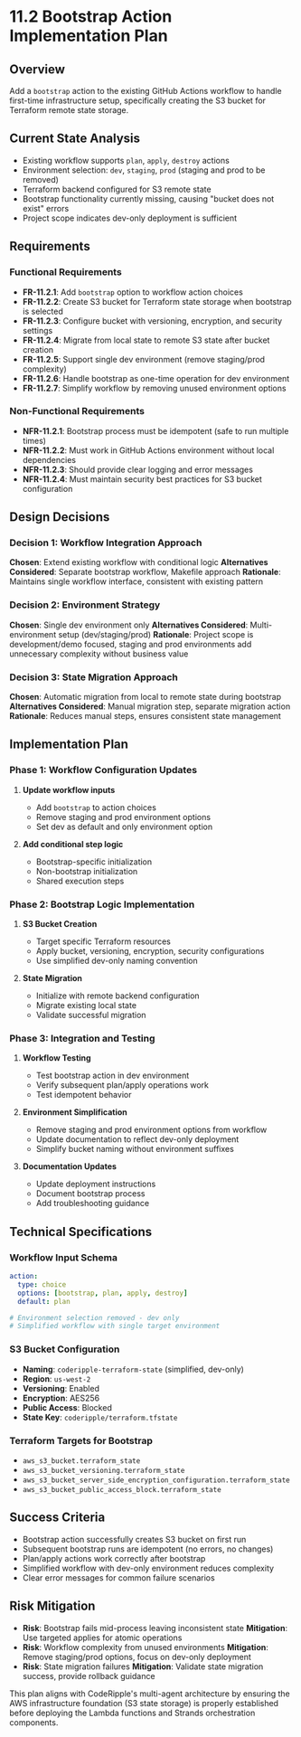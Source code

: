 # 11.2 Bootstrap Action Implementation Plan

## Overview
Add a `bootstrap` action to the existing GitHub Actions workflow to handle first-time infrastructure setup, specifically creating the S3 bucket for Terraform remote state storage.

## Current State Analysis
- Existing workflow supports `plan`, `apply`, `destroy` actions
- Environment selection: `dev`, `staging`, `prod` (staging and prod to be removed)
- Terraform backend configured for S3 remote state
- Bootstrap functionality currently missing, causing "bucket does not exist" errors
- Project scope indicates dev-only deployment is sufficient

## Requirements

### Functional Requirements
- **FR-11.2.1**: Add `bootstrap` option to workflow action choices
- **FR-11.2.2**: Create S3 bucket for Terraform state storage when bootstrap is selected
- **FR-11.2.3**: Configure bucket with versioning, encryption, and security settings
- **FR-11.2.4**: Migrate from local state to remote S3 state after bucket creation
- **FR-11.2.5**: Support single dev environment (remove staging/prod complexity)
- **FR-11.2.6**: Handle bootstrap as one-time operation for dev environment
- **FR-11.2.7**: Simplify workflow by removing unused environment options

### Non-Functional Requirements
- **NFR-11.2.1**: Bootstrap process must be idempotent (safe to run multiple times)
- **NFR-11.2.2**: Must work in GitHub Actions environment without local dependencies
- **NFR-11.2.3**: Should provide clear logging and error messages
- **NFR-11.2.4**: Must maintain security best practices for S3 bucket configuration

## Design Decisions

### Decision 1: Workflow Integration Approach
**Chosen**: Extend existing workflow with conditional logic
**Alternatives Considered**: Separate bootstrap workflow, Makefile approach
**Rationale**: Maintains single workflow interface, consistent with existing pattern

### Decision 2: Environment Strategy
**Chosen**: Single dev environment only
**Alternatives Considered**: Multi-environment setup (dev/staging/prod)
**Rationale**: Project scope is development/demo focused, staging and prod environments add unnecessary complexity without business value

### Decision 3: State Migration Approach
**Chosen**: Automatic migration from local to remote state during bootstrap
**Alternatives Considered**: Manual migration step, separate migration action
**Rationale**: Reduces manual steps, ensures consistent state management

## Implementation Plan

### Phase 1: Workflow Configuration Updates
1. **Update workflow inputs**
   - Add `bootstrap` to action choices
   - Remove staging and prod environment options
   - Set dev as default and only environment option

2. **Add conditional step logic**
   - Bootstrap-specific initialization
   - Non-bootstrap initialization
   - Shared execution steps

### Phase 2: Bootstrap Logic Implementation
1. **S3 Bucket Creation**
   - Target specific Terraform resources
   - Apply bucket, versioning, encryption, security configurations
   - Use simplified dev-only naming convention

2. **State Migration**
   - Initialize with remote backend configuration
   - Migrate existing local state
   - Validate successful migration

### Phase 3: Integration and Testing
1. **Workflow Testing**
   - Test bootstrap action in dev environment
   - Verify subsequent plan/apply operations work
   - Test idempotent behavior

2. **Environment Simplification**
   - Remove staging and prod environment options from workflow
   - Update documentation to reflect dev-only deployment
   - Simplify bucket naming without environment suffixes

3. **Documentation Updates**
   - Update deployment instructions
   - Document bootstrap process
   - Add troubleshooting guidance

## Technical Specifications

### Workflow Input Schema
```yaml
action:
  type: choice
  options: [bootstrap, plan, apply, destroy]
  default: plan

# Environment selection removed - dev only
# Simplified workflow with single target environment
```

### S3 Bucket Configuration
- **Naming**: `coderipple-terraform-state` (simplified, dev-only)
- **Region**: `us-west-2`
- **Versioning**: Enabled
- **Encryption**: AES256
- **Public Access**: Blocked
- **State Key**: `coderipple/terraform.tfstate`

### Terraform Targets for Bootstrap
- `aws_s3_bucket.terraform_state`
- `aws_s3_bucket_versioning.terraform_state`
- `aws_s3_bucket_server_side_encryption_configuration.terraform_state`
- `aws_s3_bucket_public_access_block.terraform_state`

## Success Criteria
- Bootstrap action successfully creates S3 bucket on first run
- Subsequent bootstrap runs are idempotent (no errors, no changes)
- Plan/apply actions work correctly after bootstrap
- Simplified workflow with dev-only environment reduces complexity
- Clear error messages for common failure scenarios

## Risk Mitigation
- **Risk**: Bootstrap fails mid-process leaving inconsistent state
  **Mitigation**: Use targeted applies for atomic operations
- **Risk**: Workflow complexity from unused environments
  **Mitigation**: Remove staging/prod options, focus on dev-only deployment
- **Risk**: State migration failures
  **Mitigation**: Validate state migration success, provide rollback guidance

This plan aligns with CodeRipple's multi-agent architecture by ensuring the AWS infrastructure foundation (S3 state storage) is properly established before deploying the Lambda functions and Strands orchestration components.
